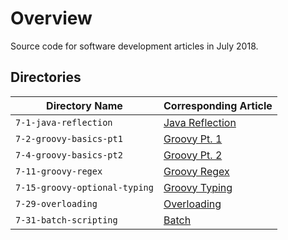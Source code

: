 # Overview

Source code for software development articles in July 2018.

## Directories

| Directory Name                        | Corresponding Article                                                         |
|---------------------------------------|-------------------------------------------------------------------------------|
| `7-1-java-reflection`                 | [Java Reflection](https://jarombek.com/blog/jul-1-2018-java-reflection)       |
| `7-2-groovy-basics-pt1`               | [Groovy Pt. 1](https://jarombek.com/blog/jul-2-2018-groovy-basics-pt1)        |
| `7-4-groovy-basics-pt2`               | [Groovy Pt. 2](https://jarombek.com/blog/jul-4-2018-groovy-basics-pt2)        |
| `7-11-groovy-regex`                   | [Groovy Regex](https://jarombek.com/blog/jul-11-2018-groovy-regex)            |
| `7-15-groovy-optional-typing`         | [Groovy Typing](https://jarombek.com/blog/jul-15-2018-groovy-optional-typing) |
| `7-29-overloading`                    | [Overloading](https://jarombek.com/blog/jul-29-2018-overloading)              |
| `7-31-batch-scripting`                | [Batch](https://jarombek.com/blog/jul-31-2018-batch-scripting)                |
